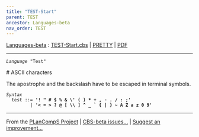 ```yaml
---
title: "TEST-Start"
parent: TEST
ancestor: Languages-beta
nav_order: TEST
---
```


[Languages-beta] : [TEST-Start.cbs] \| [PRETTY] \| [PDF]


----
<div class="highlighter-rouge"><pre class="highlight"><code><i class="keyword">Language</i> <span id="Language_Test">"Test"</span></code></pre></div>
# ASCII characters


The apostrophe and the backslash have to be escaped in terminal symbols.


<div class="highlighter-rouge"><pre class="highlight"><code><i class="keyword">Syntax</i>
  <i class="keyword"></i><i class="var"></i><span class="syn-name"><span id="SyntaxName_test">test</span></span> ::= <b class="atom">'! " # $ % & \' ( ) * + , - . / : ;'</b>
         | <b class="atom">'< = > ? @ [ \\ ] ^ _ ` { | } ~ A Z a z 0 9'</b></code></pre></div>



[Funcons-beta]: /CBS-beta/docs/Funcons-beta
  "FUNCONS-BETA"
[Unstable-Funcons-beta]: /CBS-beta/docs/Unstable-Funcons-beta
  "UNSTABLE-FUNCONS-BETA"
[Languages-beta]: /CBS-beta/docs/Languages-beta
  "LANGUAGES-BETA"
[Unstable-Languages-beta]: /CBS-beta/docs/Unstable-Languages-beta
  "UNSTABLE-LANGUAGES-BETA"
[CBS-beta]: /CBS-beta
  "CBS-BETA"
[TEST-Start.cbs]: https://github.com/plancomps/CBS-beta/blob/master/Unstable-Languages-beta/Test/TEST-cbs/TEST/TEST-Start/TEST-Start.cbs
  "CBS SOURCE FILE ON GITHUB"
[PLAIN]: /CBS-beta/docs/Unstable-Languages-beta/Test/TEST-cbs/TEST/TEST-Start
  "CBS SOURCE WEB PAGE"
[PRETTY]: /CBS-beta/math/Unstable-Languages-beta/Test/TEST-cbs/TEST/TEST-Start
  "CBS-KATEX WEB PAGE"
[PDF]: https://github.com/plancomps/CBS-beta/blob/master/Unstable-Languages-beta/Test/TEST-cbs/TEST/TEST-Start/TEST-Start.pdf
  "CBS-LATEX PDF FILE"
[PLanCompS Project]: https://plancomps.github.io
  "PROGRAMMING LANGUAGE COMPONENTS AND SPECIFICATIONS PROJECT HOME PAGE"

____

From the [PLanCompS Project] | [CBS-beta issues...] | [Suggest an improvement...]

[CBS-beta issues...]: https://github.com/plancomps/CBS-beta/issues
   "CBS-BETA ISSUE REPORTS ON GITHUB"
 [Suggest an improvement...]: mailto:plancomps@gmail.com?Subject=CBS-beta%20-%20comment&Body=Re%3A%20CBS-beta%20specification%20at%20TEST/TEST-Start/TEST-Start.cbs%0A%0AComment/Query/Issue/Suggestion%3A%0A%0A%0ASignature%3A%0A
   "GENERATE AN EMAIL TEMPLATE"
